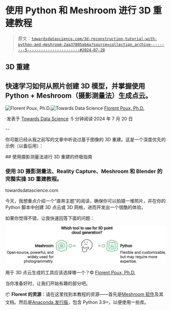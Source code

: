 # 使用 Python 和 Meshroom 进行 3D 重建教程

> 原文：[`towardsdatascience.com/3d-reconstruction-tutorial-with-python-and-meshroom-2aa37805ab4a?source=collection_archive---------5-----------------------#2024-07-20`](https://towardsdatascience.com/3d-reconstruction-tutorial-with-python-and-meshroom-2aa37805ab4a?source=collection_archive---------5-----------------------#2024-07-20)

## 3D 重建

## 快速学习如何从照片创建 3D 模型，并掌握使用 Python + Meshroom（摄影测量法）生成点云。

[](https://medium.com/@florentpoux?source=post_page---byline--2aa37805ab4a--------------------------------)![Florent Poux, Ph.D.](https://medium.com/@florentpoux?source=post_page---byline--2aa37805ab4a--------------------------------)[](https://towardsdatascience.com/?source=post_page---byline--2aa37805ab4a--------------------------------)![Towards Data Science](https://towardsdatascience.com/?source=post_page---byline--2aa37805ab4a--------------------------------) [Florent Poux, Ph.D.](https://medium.com/@florentpoux?source=post_page---byline--2aa37805ab4a--------------------------------)

·发表于 [Towards Data Science](https://towardsdatascience.com/?source=post_page---byline--2aa37805ab4a--------------------------------) ·5 分钟阅读·2024 年 7 月 20 日

--

你可能已经从我之前写的文章中听说过基于图像的 3D 重建。这是一个深度优先的示例（以备后用）：

[](/the-ultimate-guide-to-3d-reconstruction-with-photogrammetry-56155516ddc4?source=post_page-----2aa37805ab4a--------------------------------) ## 使用摄影测量法进行 3D 重建的终极指南

### 使用 3D 摄影测量法、Reality Capture、Meshroom 和 Blender 的完整实操 3D 重建教程。

towardsdatascience.com

今天，我想重点介绍一个“直奔主题”的阅读，确保你可以拍摄一堆照片，并在你的 Python 脚本中创建 3D 点云或 3D 网格，进而开发出一个很酷的体验。

如果你觉得不错，让我快速回答下面的问题：

![](img/030d243dbfb650b1491bdda482823f2a.png)

用于 3D 点云生成的工具应该选择哪一个？© [Florent Poux, Ph.D.](https://medium.com/u/8ba7bf4ad784?source=post_page---user_mention--2aa37805ab4a--------------------------------)

当你准备好时，让我们开始有趣的部分吧。

📦 **Florent 的资源**：请在这里找到本教程的资源——首先是[Meshroom 软件](https://alicevision.org/)及其文档。然后是[Anaconda 发行版](https://docs.anaconda.com/miniconda/)，包含 Python 3.9+，以便使用一些库。
